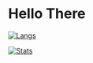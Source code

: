# Hello There
[![Langs](https://github-readme-stats.vercel.app/api/top-langs/?username=ditw11mhs&hide=jupyter%20notebook,html,dart,shell,swift)](https://github.com/anuraghazra/github-readme-stats)

[![Stats](https://github-readme-stats.vercel.app/api?username=ditw11mhs)](https://github.com/anuraghazra/github-readme-stats)

<!--
**ditw11mhs/ditw11mhs** is a ✨ _special_ ✨ repository because its `README.md` (this file) appears on your GitHub profile.

Here are some ideas to get you started:

- 🔭 I’m currently working on ...
- 🌱 I’m currently learning ...
- 👯 I’m looking to collaborate on ...
- 🤔 I’m looking for help with ...
- 💬 Ask me about ...
- 📫 How to reach me: ...
- 😄 Pronouns: ...
- ⚡ Fun fact: ...
-->

